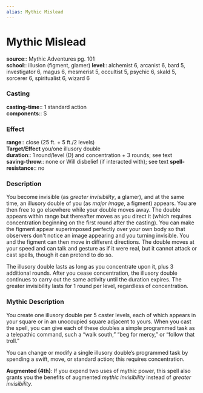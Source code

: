 ```yaml
---
alias: Mythic Mislead
---
```


# Mythic Mislead

**source**:: Mythic Adventures pg. 101  
**school**:: illusion (figment, glamer)
**level**:: alchemist 6, arcanist 6, bard 5, investigator 6, magus 6, mesmerist 5, occultist 5, psychic 6, skald 5, sorcerer 6, spiritualist 6, wizard 6

### Casting 

**casting-time**:: 1 standard action  
**components**:: S

### Effect 

**range**:: close (25 ft. + 5 ft./2 levels)  
**Target/Effect** you/one illusory double  
**duration**:: 1 round/level (D) and concentration + 3 rounds; see text  
**saving-throw**:: none or Will disbelief (if interacted with); see text
**spell-resistance**:: no

### Description 

You become invisible (as *greater invisibility*, a glamer), and at the same time, an illusory double of you (as *major image*, a figment) appears. You are then free to go elsewhere while your double moves away. The double appears within range but thereafter moves as you direct it (which requires concentration beginning on the first round after the casting). You can make the figment appear superimposed perfectly over your own body so that observers don't notice an image appearing and you turning invisible. You and the figment can then move in different directions. The double moves at your speed and can talk and gesture as if it were real, but it cannot attack or cast spells, though it can pretend to do so.  
  
The illusory double lasts as long as you concentrate upon it, plus 3 additional rounds. After you cease concentration, the illusory double continues to carry out the same activity until the duration expires. The greater invisibility lasts for 1 round per level, regardless of concentration.

### Mythic Description

You create one illusory double per 5 caster levels, each of which appears in your square or in an unoccupied square adjacent to yours. When you cast the spell, you can give each of these doubles a simple programmed task as a telepathic command, such a “walk south,” “beg for mercy,” or “follow that troll.”  
  
You can change or modify a single illusory double’s programmed task by spending a swift, move, or standard action; this requires concentration.  
  
**Augmented (4th)**: If you expend two uses of mythic power, this spell also grants you the benefits of augmented *mythic invisibility* instead of *greater invisibility*.
